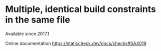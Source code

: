 # Multiple, identical build constraints in the same file

Available since
    2017.1

Online documentation
    https://staticcheck.dev/docs/checks#SA4019
